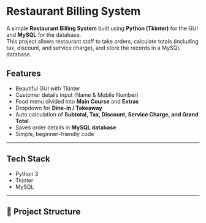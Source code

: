 # Restaurant Billing System

A simple **Restaurant Billing System** built using **Python (Tkinter)** for the GUI and **MySQL** for the database.  
This project allows restaurant staff to take orders, calculate totals (including tax, discount, and service charge), and store the records in a MySQL database.  

## Features  
- Beautiful GUI with Tkinter  
- Customer details input (Name & Mobile Number)  
- Food menu divided into **Main Course** and **Extras**  
- Dropdown for **Dine-in / Takeaway**  
- Auto calculation of **Subtotal, Tax, Discount, Service Charge, and Grand Total**  
- Saves order details in **MySQL database**  
- Simple, beginner-friendly code  

---

##  Tech Stack  
- Python 3  
- Tkinter 
- MySQL

---

## 📂 Project Structure  
